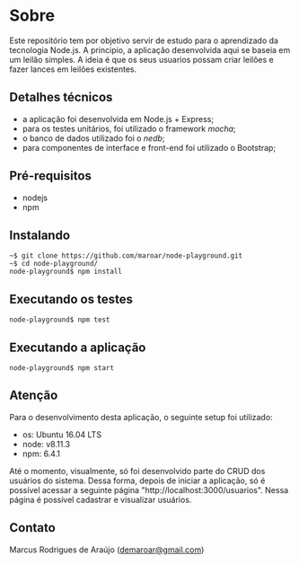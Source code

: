 
# Sobre

Este repositório tem por objetivo servir de estudo para o aprendizado da tecnologia Node.js. A principio, a aplicação desenvolvida aqui se baseia em um leilão simples. A ideia é que os seus usuarios possam criar leilões e fazer lances em leilões existentes.

## Detalhes técnicos 

* a aplicação foi desenvolvida em Node.js + Express;
* para os testes unitários, foi utilizado o framework *mocha*;
* o banco de dados utilizado foi o *nedb*;
* para componentes de interface e front-end foi utilizado o Bootstrap;

##  Pré-requisitos

* nodejs
* npm

## Instalando 

    ~$ git clone https://github.com/maroar/node-playground.git
    ~$ cd node-playground/ 
    node-playground$ npm install

## Executando os testes

    node-playground$ npm test
    
## Executando a aplicação

    node-playground$ npm start

## Atenção

Para o desenvolvimento desta aplicação, o seguinte setup foi utilizado:

* os: Ubuntu 16.04 LTS
* node: v8.11.3
* npm: 6.4.1

Até o momento, visualmente, só foi desenvolvido parte do CRUD dos usuários do sistema. Dessa forma, depois de iniciar a aplicação, só é possível acessar a seguinte página "http://localhost:3000/usuarios". Nessa página é possível cadastrar e visualizar usuários.

## Contato

Marcus Rodrigues de Araújo (demaroar@gmail.com)

